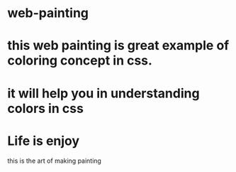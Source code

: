 # web-painting
# this web painting is great example of coloring concept in css.
# it will help you in understanding colors in css
# Life is enjoy
this is the art of making painting

